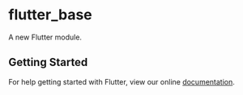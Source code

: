 # flutter_base

A new Flutter module.

## Getting Started

For help getting started with Flutter, view our online
[documentation](https://flutter.dev/).
